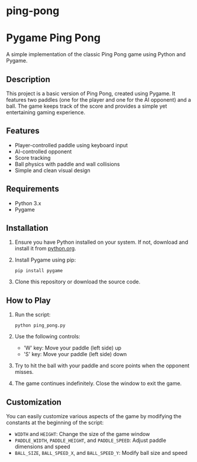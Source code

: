 # ping-pong
# Pygame Ping Pong

A simple implementation of the classic Ping Pong game using Python and Pygame.

## Description

This project is a basic version of Ping Pong, created using Pygame. It features two paddles (one for the player and one for the AI opponent) and a ball. The game keeps track of the score and provides a simple yet entertaining gaming experience.

## Features

- Player-controlled paddle using keyboard input
- AI-controlled opponent
- Score tracking
- Ball physics with paddle and wall collisions
- Simple and clean visual design

## Requirements

- Python 3.x
- Pygame

## Installation

1. Ensure you have Python installed on your system. If not, download and install it from [python.org](https://www.python.org/).

2. Install Pygame using pip:

   ```
   pip install pygame
   ```

3. Clone this repository or download the source code.

## How to Play

1. Run the script:

   ```
   python ping_pong.py
   ```

2. Use the following controls:
   - 'W' key: Move your paddle (left side) up
   - 'S' key: Move your paddle (left side) down

3. Try to hit the ball with your paddle and score points when the opponent misses.

4. The game continues indefinitely. Close the window to exit the game.

## Customization

You can easily customize various aspects of the game by modifying the constants at the beginning of the script:

- `WIDTH` and `HEIGHT`: Change the size of the game window
- `PADDLE_WIDTH`, `PADDLE_HEIGHT`, and `PADDLE_SPEED`: Adjust paddle dimensions and speed
- `BALL_SIZE`, `BALL_SPEED_X`, and `BALL_SPEED_Y`: Modify ball size and speed

